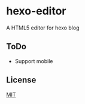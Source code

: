 # hexo-editor
A HTML5 editor for hexo blog

ToDo
----
* Support mobile

License
----
[MIT](http://opensource.org/licenses/MIT)
